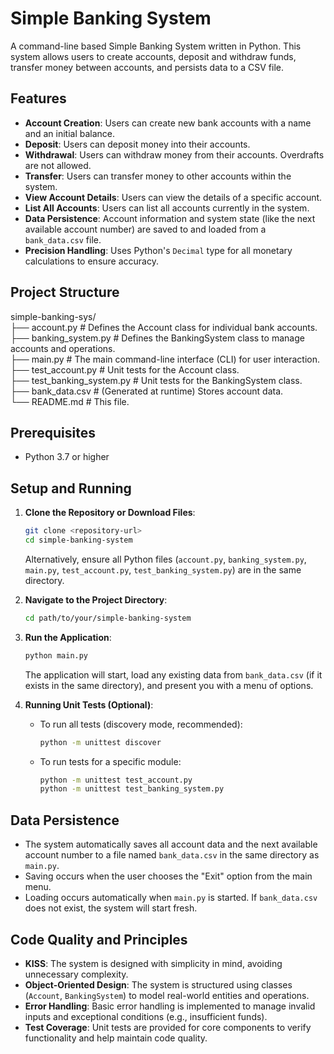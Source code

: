 # Simple Banking System

A command-line based Simple Banking System written in Python. This system allows users to create accounts, deposit and withdraw funds, transfer money between accounts, and persists data to a CSV file.

## Features

* **Account Creation**: Users can create new bank accounts with a name and an initial balance.
* **Deposit**: Users can deposit money into their accounts.
* **Withdrawal**: Users can withdraw money from their accounts. Overdrafts are not allowed.
* **Transfer**: Users can transfer money to other accounts within the system.
* **View Account Details**: Users can view the details of a specific account.
* **List All Accounts**: Users can list all accounts currently in the system.
* **Data Persistence**: Account information and system state (like the next available account number) are saved to and loaded from a `bank_data.csv` file.
* **Precision Handling**: Uses Python's `Decimal` type for all monetary calculations to ensure accuracy.

## Project Structure

simple-banking-sys/  
├── account.py            # Defines the Account class for individual bank accounts.  
├── banking_system.py     # Defines the BankingSystem class to manage accounts and operations.  
├── main.py               # The main command-line interface (CLI) for user interaction.  
├── test_account.py       # Unit tests for the Account class.  
├── test_banking_system.py # Unit tests for the BankingSystem class.  
├── bank_data.csv         # (Generated at runtime) Stores account data.  
└── README.md             # This file.
## Prerequisites

* Python 3.7 or higher

## Setup and Running

1.  **Clone the Repository or Download Files**:
    ```bash
    git clone <repository-url>
    cd simple-banking-system
    ```
    Alternatively, ensure all Python files (`account.py`, `banking_system.py`, `main.py`, `test_account.py`, `test_banking_system.py`) are in the same directory.

2.  **Navigate to the Project Directory**:
    ```bash
    cd path/to/your/simple-banking-system
    ```

3.  **Run the Application**:
    ```bash
    python main.py
    ```
    The application will start, load any existing data from `bank_data.csv` (if it exists in the same directory), and present you with a menu of options.

4.  **Running Unit Tests (Optional)**:
    * To run all tests (discovery mode, recommended):
        ```bash
        python -m unittest discover
        ```
    * To run tests for a specific module:
        ```bash
        python -m unittest test_account.py
        python -m unittest test_banking_system.py
        ```

## Data Persistence

* The system automatically saves all account data and the next available account number to a file named `bank_data.csv` in the same directory as `main.py`.
* Saving occurs when the user chooses the "Exit" option from the main menu.
* Loading occurs automatically when `main.py` is started. If `bank_data.csv` does not exist, the system will start fresh.

## Code Quality and Principles

* **KISS**: The system is designed with simplicity in mind, avoiding unnecessary complexity.
* **Object-Oriented Design**: The system is structured using classes (`Account`, `BankingSystem`) to model real-world entities and operations.
* **Error Handling**: Basic error handling is implemented to manage invalid inputs and exceptional conditions (e.g., insufficient funds).
* **Test Coverage**: Unit tests are provided for core components to verify functionality and help maintain code quality.

